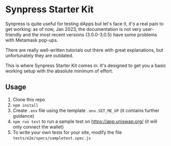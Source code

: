 # Synpress Starter Kit

Synpress is quite useful for testing dApps but let's face it, it's a real pain to get working: as of now, Jan 2023, the documentation is not very user-friendly and the most recent versions (3.0.0-3.0.5) have some problems with Metamask pop-ups. 

There are really well-written tutorials out there with great explanations, but unfortunately they are outdated. 

This is where Synpress Starter Kit comes in. It's designed to get you a basic working setup with the absolute minimum of effort.

## Usage

1. Clone this repo
2. `npm install`
3. Create `.env` file using the template `.env.SET_ME_UP` (it contains further guidance)
4. `npm run test` to run a sample test on https://app.uniswap.org/ (it will only connect the wallet)
5. To write your own tests for your site, modify the file `tests/e2e/specs/sampletest.spec.js`
